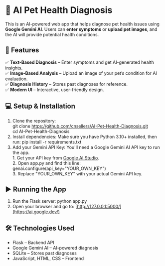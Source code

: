 # 🐾 AI Pet Health Diagnosis

This is an AI-powered web app that helps diagnose pet health issues using **Google Gemini AI**. Users can **enter symptoms** or **upload pet images**, and the AI will provide potential health conditions.

## 🚀 Features
✅ **Text-Based Diagnosis** – Enter symptoms and get AI-generated health insights.  
✅ **Image-Based Analysis** – Upload an image of your pet’s condition for AI evaluation.  
✅ **Diagnosis History** – Stores past diagnoses for reference.  
✅ **Modern UI** – Interactive, user-friendly design.  

## 💻 Setup & Installation
1. Clone the repository:  
       git clone https://github.com/cnsellers/AI-Pet-Health-Diagnosis.git  
       cd AI-Pet-Health-Diagnosis
2. Install dependencies:
       Make sure you have Python 3.10+ installed, then run: pip install -r requirements.txt
3. Add your Gemini API Key:
       You'll need a Google Gemini AI API key to run the app.  
       1. Get your API key from [Google AI Studio](https://ai.google.dev/).  
       2. Open app.py and find this line: genai.configure(api_key="YOUR_OWN_KEY")  
       3. Replace "YOUR_OWN_KEY" with your actual Gemini API key.

## ▶️ Running the App
1. Run the Flask server: python app.py
2. Open your browser and go to: [http://127.0.0.1:5000/](https://ai.google.dev/)

## 🛠️ Technologies Used
* Flask – Backend API
* Google Gemini AI – AI-powered diagnosis
* SQLite – Stores past diagnoses
* JavaScript, HTML, CSS – Frontend

